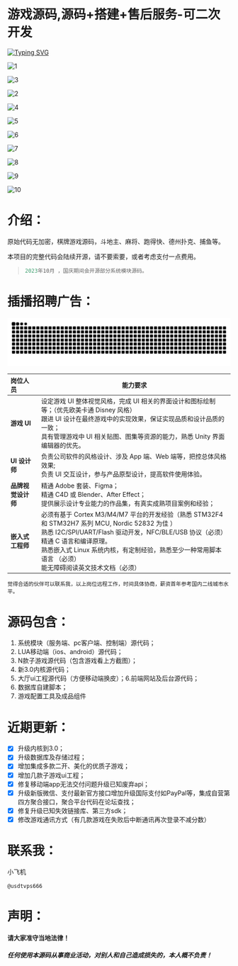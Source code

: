 # 游戏源码,源码+搭建+售后服务-可二次开发



[![Typing SVG](https://readme-typing-svg.herokuapp.com?font=Fira+Code&weight=200&size=16&pause=1000&width=502&lines=Hey%EF%BC%8CI+am+%E5%98%89%E7%A6%BE%E6%9C%9B%E5%B2%97+My+Telegram+is+%40usdtvps666)](https://git.io/typing-svg)




![1](https://raw.githubusercontent.com/bizzancoin/qipaiyouxi/main/game/1.png)

![3](https://raw.githubusercontent.com/bizzancoin/qipaiyouxi/main/game/2.png)

![2](https://raw.githubusercontent.com/bizzancoin/qipaiyouxi/main/game/3.png)

![4](https://raw.githubusercontent.com/bizzancoin/qipaiyouxi/main/game/4.png)

![5](https://raw.githubusercontent.com/bizzancoin/qipaiyouxi/main/game/5.png)

![6](https://raw.githubusercontent.com/bizzancoin/qipaiyouxi/main/game/6.png)

![7](https://raw.githubusercontent.com/bizzancoin/qipaiyouxi/main/game/7.png)

![8](https://raw.githubusercontent.com/bizzancoin/qipaiyouxi/main/game/8.png)

![9](https://raw.githubusercontent.com/bizzancoin/qipaiyouxi/main/game/9.png)

![10](https://raw.githubusercontent.com/bizzancoin/qipaiyouxi/main/game/10.png)



# 介绍：

原始代码无加密，棋牌游戏源码，斗地主、麻将、跑得快、德州扑克、捕鱼等。

本项目的完整代码会陆续开源，请不要索要，或者考虑支付一点费用。



> ```sql
> 2023年10月 ，国庆期间会开源部分系统模块源码。
> ```
>
> 

# 插播招聘广告：

![find YOU](https://raw.githubusercontent.com/BEPb/BEPb/output/github-contribution-grid-snake.svg)

| 岗位人员           | 能力要求                                                     |
| :----------------- | ------------------------------------------------------------ |
| **游戏 UI**        | 设定游戏 UI 整体视觉风格，完成 UI 相关的界面设计和图标绘制等；（优先欧美卡通 Disney 风格）<br/>跟进 UI 设计在最终游戏中的实现效果，保证实现品质和设计品质的一致；<br/>具有管理游戏中 UI 相关贴图、图集等资源的能力，熟悉 Unity 界面编辑器的优先。 |
| **UI 设计师**      | 负责公司软件的风格设计、涉及 App 端、Web 端等，把控总体风格效果;<br/>负责 UI 交互设计，参与产品原型设计，提高软件使用体验。 |
| **品牌视觉设计师** | 精通 Adobe 套装、Figma；<br/>精通 C4D 或 Blender、After Effect；<br/>提供展示设计专业能力的作品集，有真实成熟项目案例和经验； |
| **嵌入式工程师**   | 必须有基于 Cortex M3/M4/M7 平台的开发经验（熟悉 STM32F4 和 STM32H7 系列 MCU, Nordic 52832 为佳 ）<br/>熟悉 I2C/SPI/UART/Flash 驱动开发，NFC/BLE/USB 协议（必须）<br/>精通 C 语言和编译原理。<br/>熟悉嵌入式 Linux 系统内核，有定制经验，熟悉至少一种常用脚本语言 （必须）<br/>能无障碍阅读英文技术文档（必须） |

`觉得合适的伙伴可以联系我，以上岗位远程工作，时间具体协商，薪资首年参考国内二线城市水平。`

# 源码包含：

1. 系统模块（服务端、pc客户端、控制端）源代码；
2. LUA移动端（ios、android）源代码；
3. N款子游戏源代码（包含游戏看上方截图）；
4. 新3.0内核源代码；
5. 大厅ui工程源代码（方便移动端换皮）；6.前端网站及后台源代码；
6. 数据库自建脚本；
7. 游戏配置工具及成品组件

# 近期更新：

- [x] 升级内核到3.0；
- [x] 升级数据库及存储过程；
- [x] 增加集成多款二开、美化的优质子游戏；
- [x] 增加几款子游戏ui工程；
- [x] 修复移动端app无法交付问题升级已知废弃api；
- [x] 升级新版微信、支付最新官方接口增加升级国际支付如PayPal等，集成自营第四方聚合接口，聚合平台代码在论坛查找；
- [x] 修复升级已知失效链接库、第三方sdk；
- [x] 修改游戏通讯方式（有几款游戏在失败后中断通讯再次登录不减分数）

# 联系我：

小飞机

```
@usdtvps666
```



# 声明：

#### 请大家准守当地法律！

##### 任何使用本源码从事商业活动，对别人和自己造成损失的，本人概不负责！